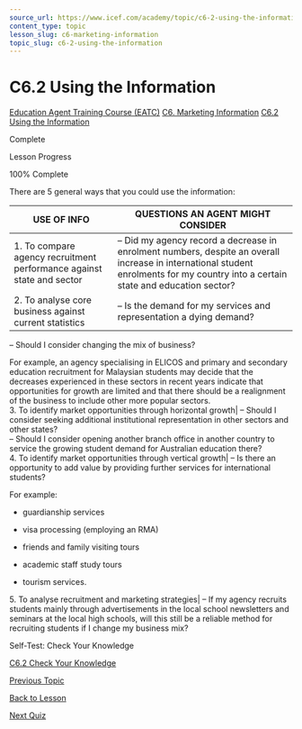 ```yaml
---
source_url: https://www.icef.com/academy/topic/c6-2-using-the-information/
content_type: topic
lesson_slug: c6-marketing-information
topic_slug: c6-2-using-the-information
---
```


# C6.2 Using the Information

[Education Agent Training Course (EATC)](https://www.icef.com/academy/courses/education-agent-training-course-eatc/) [C6. Marketing Information](https://www.icef.com/academy/lessons/c6-marketing-information/) [C6.2 Using the Information](https://www.icef.com/academy/topic/c6-2-using-the-information/)

Complete

Lesson Progress 

100% Complete 

There are 5 general ways that you could use the information:

USE OF INFO| QUESTIONS AN AGENT MIGHT CONSIDER  
---|---  
1\. To compare agency recruitment performance against state and sector| – Did my agency record a decrease in enrolment numbers, despite an overall increase in international student enrolments for my country into a certain state and education sector?  
2\. To analyse core business against current statistics| – Is the demand for my services and representation a dying demand?  
– Should I consider changing the mix of business?  
  
For example, an agency specialising in ELICOS and primary and secondary education recruitment for Malaysian students may decide that the decreases experienced in these sectors in recent years indicate that opportunities for growth are limited and that there should be a realignment of the business to include other more popular sectors.  
3\. To identify market opportunities through horizontal growth| – Should I consider seeking additional institutional representation in other sectors and other states?  
– Should I consider opening another branch office in another country to service the growing student demand for Australian education there?  
4\. To identify market opportunities through vertical growth| – Is there an opportunity to add value by providing further services for international students?  
  
For example:

  * guardianship services


  * visa processing (employing an RMA)


  * friends and family visiting tours


  * academic staff study tours


  * tourism services.

  
5\. To analyse recruitment and marketing strategies| – If my agency recruits students mainly through advertisements in the local school newsletters and seminars at the local high schools, will this still be a reliable method for recruiting students if I change my business mix?  
  
Self-Test: Check Your Knowledge

[ C6.2 Check Your Knowledge ](https://www.icef.com/academy/quizzes/c6-2-check-your-knowledge/)

[ Previous Topic ](https://www.icef.com/academy/topic/c6-1-sources-of-information/)

[Back to Lesson](https://www.icef.com/academy/lessons/c6-marketing-information/)

[ Next Quiz ](https://www.icef.com/academy/quizzes/c6-2-check-your-knowledge/)
